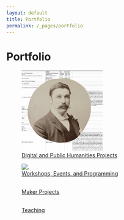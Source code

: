 ```yaml
---
layout: default
title: Portfolio
permalink: /_pages/portfolio
---
```


<h1>Portfolio</h1>

<div class="grid-container">
  <div class="grid-item"> <figure>
  <img src="/images/logo.png" alt="Photo of Fergus Hume over a spreadsheet." style="width:50%">
   <figcaption><a href="www.courtneyafloyd.com/DH-PH.md">Digital and Public Humanities Projects</a></figcaption>
</figure> </div>
  <div class="grid-item"> <figure>
  <img src=" " alt=" ." style="width:50%">
   <figcaption><a href=" ">Workshops, Events, and Programming</a></figcaption>
</figure>  </div>

 <div class="grid-item"> <figure>
  <img src=" " alt="" style="width:50%">
   <figcaption><a href=" ">Maker Projects</a></figcaption>
</figure>  </div>

<div class="grid-item"> <figure>
  <img src=" " alt="" style="width:50%">
   <figcaption><a href=" ">Teaching</a></figcaption>
</figure>  </div>

</div>
